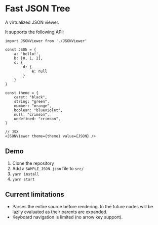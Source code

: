 # Fast JSON Tree

A virtualized JSON viewer.

It supports the following API:

```tsx
import JSONViewer from './JSONViewer'

const JSON = {
    a: 'hello!',
    b: [0, 1, 2],
    c: {
        d: {
            e: null
        }
    }
}

const theme = {
    caret: "black",
    string: "green",
    number: "orange",
    boolean: "blueviolet",
    null: "crimson",
    undefined: "crimson",
}

// JSX
<JSONViewer theme={theme} value={JSON} />
```

## Demo
1. Clone the repository
2. Add a `SAMPLE_JSON.json` file to `src/`
3. `yarn install`
4. `yarn start`

## Current limitations
* Parses the entire source before rendering. In the future nodes will be lazily evaluated as their parents are expanded. 
* Keyboard navigation is limited (no arrow key support).